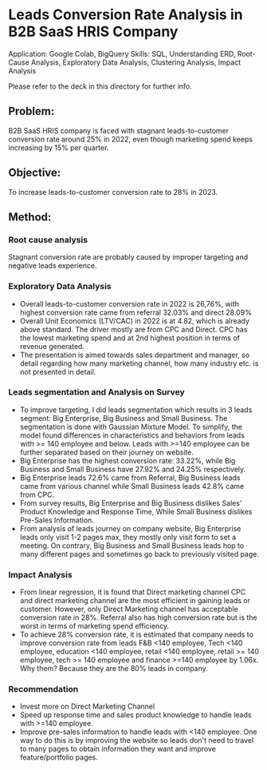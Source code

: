 # **Leads Conversion Rate Analysis in B2B SaaS HRIS Company**
Application: Google Colab, BigQuery
Skills: SQL, Understanding ERD, Root-Cause Analysis, Exploratory Data Analysis, Clustering Analysis, Impact Analysis

Please refer to the deck in this directory for further info.

## Problem:
B2B SaaS HRIS company is faced with stagnant leads-to-customer conversion rate around 25% in 2022, even though marketing spend keeps increasing by 15% per quarter.

## Objective:
To increase leads-to-customer conversion rate to 28% in 2023.

## Method:
### Root cause analysis
Stagnant conversion rate are probably caused by improper targeting and negative leads experience.

### Exploratory Data Analysis
- Overall leads-to-customer conversion rate in 2022 is 26,76%, with highest conversion rate came from referral 32.03% and direct 28.09%
- Overall Unit Economics (LTV/CAC) in 2022 is at 4.82, which is already above standard. The driver mostly are from CPC and Direct. CPC has the lowest marketing spend and at 2nd highest position in terms of revenue generated.
- The presentation is aimed towards sales department and manager, so detail regarding how many marketing channel, how many industry etc. is not presented in detail.

### Leads segmentation and Analysis on Survey
- To improve targeting, I did leads segmentation which results in 3 leads segment: Big Enterprise, Big Business and Small Business. The segmentation is done with Gaussian Mixture Model. To simplify, the model found differences in characteristics and behaviors from leads with >= 140 employee and below. Leads with >=140 employee can be further separated based on their journey on website. 
- Big Enterprise has the highest conversion rate: 33.22%, while Big Business and Small Business have 27.92% and 24.25% respectively.
- Big Enterprise leads 72.6% came from Referral, Big Business leads came from various channel while Small Business leads 42.8% came from CPC.
- From survey results, Big Enterprise and Big Business dislikes Sales' Product Knowledge and Response Time, While Small Business dislikes Pre-Sales Information.
- From analysis of leads journey on company website, Big Enterprise leads only visit 1-2 pages max, they mostly only visit form to set a meeting. On contrary, Big Business and Small Business leads hop to many different pages and sometimes go back to previously visited page.

### Impact Analysis
- From linear regression, it is found that Direct marketing channel CPC and direct marketing channel are the most efficient in gaining leads or customer. However, only Direct Marketing channel has acceptable conversion rate in 28%. Referral also has high conversion rate but is the worst in terms of marketing spend efficiency.
- To achieve 28% conversion rate, it is estimated that company needs to improve conversion rate from leads F&B <140 employee, Tech <140 employee, education <140 employee, retail <140 employee, retail >= 140 employee, tech >= 140 employee and finance >=140 employee by 1.06x. Why them? Because they are the 80% leads in company.

### Recommendation
- Invest more on Direct Marketing Channel
- Speed up response time and sales product knowledge to handle leads with >=140 employee.
- Improve pre-sales information to handle leads with <140 employee. One way to do this is by improving the website so leads don't need to travel to many pages to obtain information they want and improve feature/portfolio pages.

